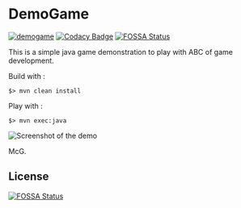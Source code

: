# DemoGame

[![demogame](https://api.travis-ci.org/mcgivrer/demogame.svg?branch=develop)](https://travis-ci.org/mcgivrer/demogame "visit Travis-CI demogame project build page") [![Codacy Badge](https://api.codacy.com/project/badge/Grade/631ddda85cc24966bd29b8c1fcba10c5)](https://www.codacy.com/manual/SnapGames/demogame?utm_source=github.com&amp;utm_medium=referral&amp;utm_content=mcgivrer/demogame&amp;utm_campaign=Badge_Grade "visit Codacy demogame project quality page")
[![FOSSA Status](https://app.fossa.io/api/projects/git%2Bgithub.com%2Fmcgivrer%2Fdemogame.svg?type=shield)](https://app.fossa.io/projects/git%2Bgithub.com%2Fmcgivrer%2Fdemogame?ref=badge_shield)


This is a simple java game demonstration to play with ABC of game development.

Build with :

    $> mvn clean install

Play with :

    $> mvn exec:java


![Screenshot of the demo](src/docs/images/screen-1.png "open the image")

McG.


## License
[![FOSSA Status](https://app.fossa.io/api/projects/git%2Bgithub.com%2Fmcgivrer%2Fdemogame.svg?type=large)](https://app.fossa.io/projects/git%2Bgithub.com%2Fmcgivrer%2Fdemogame?ref=badge_large)